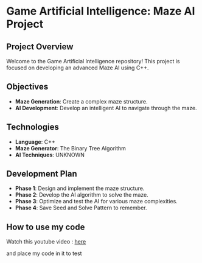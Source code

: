 # Game Artificial Intelligence: Maze AI Project

## Project Overview

Welcome to the Game Artificial Intelligence repository! This project is focused on developing an advanced Maze AI using C++.

## Objectives
- **Maze Generation**: Create a complex maze structure.
- **AI Development**: Develop an intelligent AI to navigate through the maze.

## Technologies
- **Language**: C++
- **Maze Generator**: The Binary Tree Algorithm
- **AI Techniques**: UNKNOWN

## Development Plan
- **Phase 1**: Design and implement the maze structure.
- **Phase 2**: Develop the AI algorithm to solve the maze.
- **Phase 3**: Optimize and test the AI for various maze complexities.
- **Phase 4**: Save Seed and Solve Pattern to remember.

## How to use my code

Watch this youtube video : [here](https://www.youtube.com/watch?v=YfMQyOw1zik&ab_channel=SamuliNatri)

and place my code in it to test 
